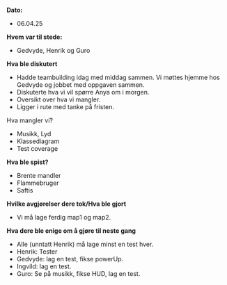 **Dato:** 
- 06.04.25 

**Hvem var til stede:**

- Gedvyde, Henrik og Guro 

**Hva ble diskutert** 
- Hadde teambuilding idag med middag sammen. Vi møttes hjemme hos Gedvyde og jobbet med oppgaven sammen.
- Diskuterte hva vi vil spørre Anya om i morgen.  
- Oversikt over hva vi mangler.  
- Ligger i rute med tanke på fristen.  


Hva mangler vi? 

- Musikk, Lyd 
- Klassediagram 
- Test coverage 

**Hva ble spist?**

- Brente mandler 
- Flammebruger 
- Saftis 

**Hvilke avgjørelser dere tok/Hva ble gjort**
- Vi må lage ferdig map1 og map2.  


**Hva dere ble enige om å gjøre til neste gang**

- Alle (unntatt Henrik) må lage minst en test hver.  
- Henrik: Tester 
- Gedvyde: lag en test, fikse powerUp. 
- Ingvild: lag en test.  
- Guro: Se på musikk, fikse HUD, lag en test.  